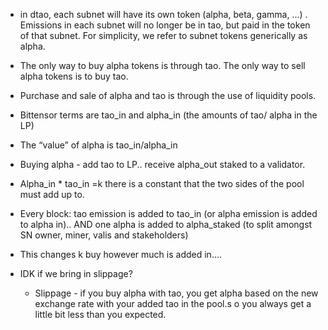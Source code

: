 * in dtao, each subnet will have its own token (alpha, beta, gamma, ...) . Emissions in each subnet will no longer be in tao, but paid in the token of that subnet. For simplicity, we refer to subnet tokens generically as alpha.

* The only way to buy alpha tokens is through tao. The only way to sell alpha tokens is to buy tao.

* Purchase and sale of alpha and tao is through the use of liquidity pools.

* Bittensor terms are tao_in and alpha_in (the amounts of tao/ alpha in the LP)

* The “value” of alpha is tao_in/alpha_in

* Buying alpha - add tao to LP.. receive alpha_out staked to a validator.

* Alpha_in * tao_in =k there is a constant that the two sides of the pool must add up to.

* Every block: tao emission is added to tao_in (or alpha emission is added to alpha in).. AND one alpha is added to alpha_staked (to split amongst SN owner, miner, valis and stakeholders)

* This changes k buy however much is added in….

* IDK if we bring in slippage?
	* Slippage - if you buy alpha with tao, you get alpha based on the new exchange rate with your added tao in the pool.s o you always get a little bit less than you expected.